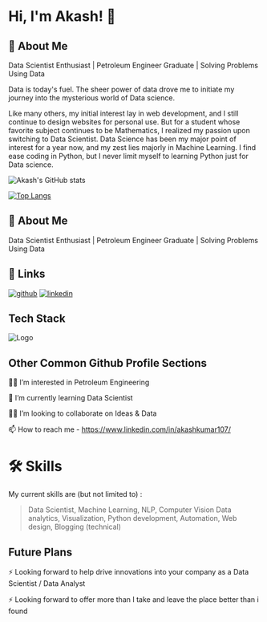 
# Hi, I'm Akash! 👋

## 🚀 About Me
Data Scientist Enthusiast | Petroleum Engineer Graduate | Solving Problems Using Data

Data is today's fuel. The sheer power of data drove me to initiate my journey into the mysterious world of Data science.

Like many others, my initial interest lay in web development, and I still continue to design websites for personal use. But for a student whose favorite subject continues to be Mathematics, I realized my passion upon switching to Data Scientist. 
Data Science has been my major point of interest for a year now, and my zest lies majorly in Machine Learning. I find ease coding in Python, but I never limit myself to learning Python just for Data science.


![Akash's GitHub stats](https://github-readme-stats.vercel.app/api?username=Akash1070&show_icons=true&theme=dark)


[![Top Langs](https://github-readme-stats.vercel.app/api/top-langs/?username=Akash1070&layout=compact)](https://github.com/Akash1070/github-readme-stats)

## 🚀 About Me
Data Scientist Enthusiast | Petroleum Engineer Graduate | Solving Problems Using Data 


## 🔗 Links
[![github](https://img.shields.io/badge/github-000?style=for-the-badge&logo=ko-fi&logoColor=white)](https://github.com/Akash1070)
[![linkedin](https://img.shields.io/badge/linkedin-0A66C2?style=for-the-badge&logo=linkedin&logoColor=white)](https://www.linkedin.com/in/akashkumar107/)

## Tech Stack





![Logo](https://businesstoys.in/assets/programs/full-stack-data-science-professional-program/tools.png)

## Other Common Github Profile Sections
👩‍💻 I’m interested in Petroleum Engineering

🧠 I’m currently learning Data Scientist

👯‍♀️ I’m looking to collaborate on Ideas & Data

📫 How to reach me - https://www.linkedin.com/in/akashkumar107/


# 🛠 Skills
My current skills are (but not limited to) :

> Data Scientist, 
> Machine Learning,
> NLP,
> Computer Vision
> Data analytics,
> Visualization,
> Python development,
> Automation,
> Web design,
> Blogging (technical)


## Future Plans 
⚡️ Looking forward to help drive innovations into your company as a Data Scientist / Data Analyst

⚡️ Looking forward to offer more than I take and leave the place better than i found

